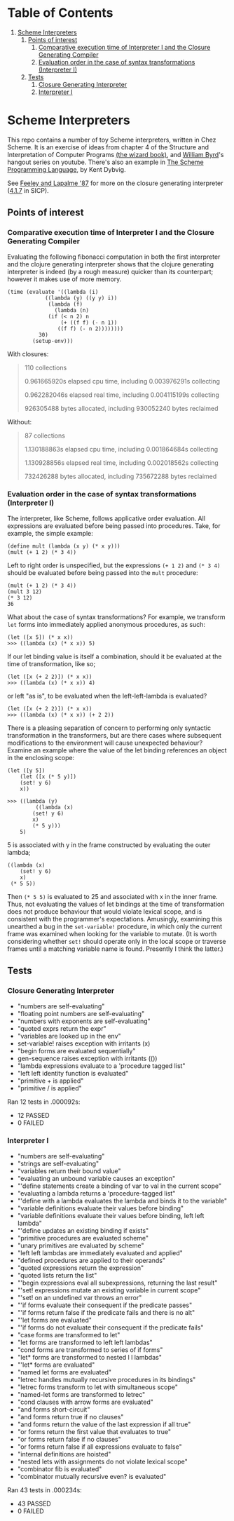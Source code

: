 
# Table of Contents

1.  [Scheme Interpreters](#orgc329676)
    1.  [Points of interest](#orge74dc6c)
        1.  [Comparative execution time of Interpreter I and the Closure Generating Compiler](#orgb063805)
        2.  [Evaluation order in the case of syntax transformations (Interpreter I)](#orgc612611)
    2.  [Tests](#orgb96d965)
        1.  [Closure Generating Interpreter](#org2d350cc)
        2.  [Interpreter I](#org932f3d2)


<a id="orgc329676"></a>

# Scheme Interpreters

This repo contains a number of toy Scheme interpreters, written in Chez Scheme. It is an exercise of ideas from chapter 4 of the Structure and Interpretation of Computer Programs [(the wizard book)](https://mitpress.mit.edu/sites/default/files/sicp/full-text/book/book.html), and [William Byrd](https://www.youtube.com/channel/UCSC9kYeTee012BRsYw-y12Q)'s hangout series on youtube. There's also an example in [The Scheme Programming Language](https://www.scheme.com/tspl4/examples.html#./examples:h7), by Kent Dybvig.

See [Feeley and Lapalme '87](http://www.iro.umontreal.ca/~feeley/papers/FeeleyLapalmeCL87.pdf) for more on the closure generating interpreter ([4.1.7](https://mitpress.mit.edu/sites/default/files/sicp/full-text/book/book-Z-H-26.html#%_sec_4.1.7) in SICP).


<a id="orge74dc6c"></a>

## Points of interest


<a id="orgb063805"></a>

### Comparative execution time of Interpreter I and the Closure Generating Compiler

Evaluating the following fibonacci computation in both the first interpreter and the clojure generating interpreter shows that the clojure generating interpreter is indeed (by a rough measure) quicker than its counterpart; however it makes use of more memory.

    (time (evaluate '((lambda (i)
    		    ((lambda (y) ((y y) i))
    		     (lambda (f)
    		       (lambda (n)
    			 (if (< n 2) n
    			     (+ ((f f) (- n 1))
    				((f f) (- n 2))))))))
    		  30)
    		(setup-env)))

With closures:

> 110 collections
> 
> 0.961665920s elapsed cpu time, including 0.003976291s collecting
> 
> 0.962282046s elapsed real time, including 0.004115199s collecting
> 
> 926305488 bytes allocated, including 930052240 bytes reclaimed

Without:

> 87 collections
> 
> 1.130188863s elapsed cpu time, including 0.001864684s collecting
> 
> 1.130928856s elapsed real time, including 0.002018562s collecting
> 
> 732426288 bytes allocated, including 735672288 bytes reclaimed


<a id="orgc612611"></a>

### Evaluation order in the case of syntax transformations (Interpreter I)

The interpreter, like Scheme, follows applicative order evaluation. All expressions are evaluated before being passed into procedures. Take, for example, the simple example:

    (define mult (lambda (x y) (* x y)))
    (mult (+ 1 2) (* 3 4))

Left to right order is unspecified, but the expressions `(+ 1 2)` and `(* 3 4)` should be evaluated before being passed into the `mult` procedure:

    (mult (+ 1 2) (* 3 4))
    (mult 3 12)
    (* 3 12)
    36

What about the case of syntax transformations? For example, we transform `let` forms into immediately applied anonymous procedures, as such:

    (let ([x 5]) (* x x))
    >>> ((lambda (x) (* x x)) 5)

If our let binding value is itself a combination, should it be evaluated at the time of transformation, like so;

    (let ([x (+ 2 2)]) (* x x))
    >>> ((lambda (x) (* x x)) 4)

or left "as is", to be evaluated when the left-left-lambda is evaluated?

    (let ([x (+ 2 2)]) (* x x))
    >>> ((lambda (x) (* x x)) (+ 2 2))

There is a pleasing separation of concern to performing only syntactic transformation in the transformers, but are there cases where subsequent modifications to the environment will cause unexpected behaviour? Examine an example where the value of the let binding references an object in the enclosing scope:

    (let ([y 5])
        (let ([x (* 5 y)])
    	(set! y 6)
    	x))
    
    >>> ((lambda (y)
    	     ((lambda (x)
    		(set! y 6)
    		x)
    	    (* 5 y)))
        5)

5 is associated with y in the frame constructed by evaluating the outer lambda;

    ((lambda (x)
        (set! y 6)
        x)
     (* 5 5))

Then `(* 5 5)` is evaluated to 25 and associated with x in the inner frame. Thus, not evaluating the values of let bindings at the time of transformation does not produce behaviour that would violate lexical scope, and is consistent with the programmer's expectations. Amusingly, examining this unearthed a bug in the `set-variable!` procedure, in which only the current frame was examined when looking for the variable to mutate. (It is worth considering whether `set!` should operate only in the local scope or traverse frames until a matching variable name is found. Presently I think the latter.)


<a id="orgb96d965"></a>

## Tests


<a id="org2d350cc"></a>

### Closure Generating Interpreter

-   "numbers are self-evaluating"
-   "floating point numbers are self-evaluating"
-   "numbers with exponents are self-evaluating"
-   "quoted exprs return the expr"
-   "variables are looked up in the env"
-   set-variable! raises exception with irritants (x)
-   "begin forms are evaluated sequentially"
-   gen-sequence raises exception with irritants (())
-   "lambda expressions evaluate to a 'procedure tagged list"
-   "left left identity function is evaluated"
-   "primitive + is applied"
-   "primitive / is applied"

Ran 12 tests in .000092s:

-   12 PASSED
-   0 FAILED


<a id="org932f3d2"></a>

### Interpreter I

-   "numbers are self-evaluating"
-   "strings are self-evaluating"
-   "variables return their bound value"
-   "evaluating an unbound variable causes an exception"
-   "'define statements create a binding of var to val in the current scope"
-   "evaluating a lambda returns a 'procedure-tagged list"
-   "'define with a lambda evaluates the lambda and binds it to the variable"
-   "variable definitions evaluate their values before binding"
-   "variable definitions evaluate their values before binding, left left lambda"
-   "'define updates an existing binding if exists"
-   "primitive procedures are evaluated scheme"
-   "unary primitives are evaluated by scheme"
-   "left left lambdas are immediately evaluated and applied"
-   "defined procedures are applied to their operands"
-   "quoted expressions return the expression"
-   "quoted lists return the list"
-   "'begin expressions eval all subexpressions, returning the last result"
-   "'set! expressions mutate an existing variable in current scope"
-   "'set! on an undefined var throws an error"
-   "'if forms evaluate their consequent if the predicate passes"
-   "'if forms return false if the predicate fails and there is no alt"
-   "'let forms are evaluated"
-   "'if forms do not evaluate their consequent if the predicate fails"
-   "case forms are transformed to let"
-   "let forms are transformed to left left lambdas"
-   "cond forms are transformed to series of if forms"
-   "let\* forms are transformed to nested l l lambdas"
-   "'let\* forms are evaluated"
-   "named let forms are evaluated"
-   "letrec handles mutually recursive procedures in its bindings"
-   "letrec forms transform to let with simultaneous scope"
-   "named-let forms are transformed to letrec"
-   "cond clauses with arrow forms are evaluated"
-   "and forms short-circuit"
-   "and forms return true if no clauses"
-   "and forms return the value of the last expression if all true"
-   "or forms return the first value that evaluates to true"
-   "or forms return false if no clauses"
-   "or forms return false if all expressions evaluate to false"
-   "internal definitions are hoisted"
-   "nested lets with assignments do not violate lexical scope"
-   "combinator fib is evaluated"
-   "combinator mutually recursive even? is evaluated"

Ran 43 tests in .000234s:

-   43 PASSED
-   0 FAILED

